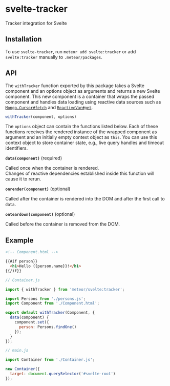 # svelte-tracker

Tracker integration for Svelte

## Installation

To use `svelte-tracker`, run `meteor add svelte:tracker` or add `svelte:tracker` manually to `.meteor/packages`.

## API

The `withTracker` function exported by this package takes a Svelte component and an options object as arguments and returns a new Svelte component.
This new component is a container that wraps the passed component and handles data loading using reactive data sources such as [`Mongo.Cursor#fetch`](https://docs.meteor.com/api/collections.html#Mongo-Cursor-fetch) and [`ReactiveVar#get`](https://docs.meteor.com/api/reactive-var.html#ReactiveVar-get).

```js
withTracker(component, options)
```

The `options` object can contain the functions listed below.
Each of these functions receives the rendered instance of the wrapped component as argument and an initially empty context object as `this`.
You can use this context object to store container state, e.g., live query handles and timeout identifiers.

**`data(component)`** (required)

Called once when the container is rendered.  
Changes of reactive dependencies established inside this function will cause it to rerun.

**`onrender(component)`** (optional)

Called after the container is rendered into the DOM and after the first call to `data`.

**`onteardown(component)`** (optional)

Called before the container is removed from the DOM.

## Example

```html
<!-- Component.html -->

{{#if person}}
  <h1>Hello {{person.name}}!</h1>
{{/if}}
```

```js
// Container.js

import { withTracker } from 'meteor/svelte:tracker';

import Persons from './persons.js';
import Component from './Component.html';

export default withTracker(Component, {
  data(component) {
    component.set({
      person: Persons.findOne()
    });
  }
});
```

```js
// main.js

import Container from './Container.js';

new Container({
  target: document.querySelector('#svelte-root')
});

